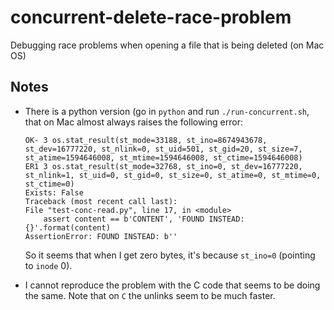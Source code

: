 # concurrent-delete-race-problem
Debugging race problems when opening a file that is being deleted (on Mac OS)


## Notes
- There is a python version (go in `python` and run `./run-concurrent.sh`, that on Mac almost always raises the following error:

    ```
    OK- 3 os.stat_result(st_mode=33188, st_ino=8674943678, st_dev=16777220, st_nlink=0, st_uid=501, st_gid=20, st_size=7, st_atime=1594646008, st_mtime=1594646008, st_ctime=1594646008)
    ER1 3 os.stat_result(st_mode=32768, st_ino=0, st_dev=16777220, st_nlink=1, st_uid=0, st_gid=0, st_size=0, st_atime=0, st_mtime=0, st_ctime=0)
    Exists: False
    Traceback (most recent call last):
    File "test-conc-read.py", line 17, in <module>
        assert content == b'CONTENT', 'FOUND INSTEAD: {}'.format(content)
    AssertionError: FOUND INSTEAD: b''
    ```

    So it seems that when I get zero bytes, it's because `st_ino=0` (pointing to `inode` 0).

- I cannot reproduce the problem with the C code that seems to be doing the same. Note that on `C` the unlinks seem to be much faster.
